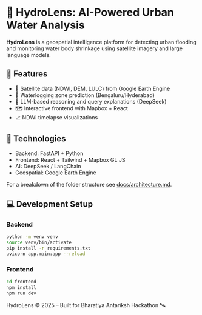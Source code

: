 # 🌊 HydroLens: AI-Powered Urban Water Analysis

**HydroLens** is a geospatial intelligence platform for detecting urban flooding and monitoring water body shrinkage using satellite imagery and large language models.

## 🔧 Features

- 📡 Satellite data (NDWI, DEM, LULC) from Google Earth Engine
- 🌊 Waterlogging zone prediction (Bengaluru/Hyderabad)
- 🤖 LLM-based reasoning and query explanations (DeepSeek)
- 🗺️ Interactive frontend with Mapbox + React
- 📈 NDWI timelapse visualizations

## 🚀 Technologies

- Backend: FastAPI + Python
- Frontend: React + Tailwind + Mapbox GL JS
- AI: DeepSeek / LangChain
- Geospatial: Google Earth Engine

For a breakdown of the folder structure see [docs/architecture.md](docs/architecture.md).

## 💻 Development Setup

### Backend

```bash
python -m venv venv
source venv/bin/activate
pip install -r requirements.txt
uvicorn app.main:app --reload
```

### Frontend

```bash
cd frontend
npm install
npm run dev
```

HydroLens © 2025 – Built for Bharatiya Antariksh Hackathon 🛰️
